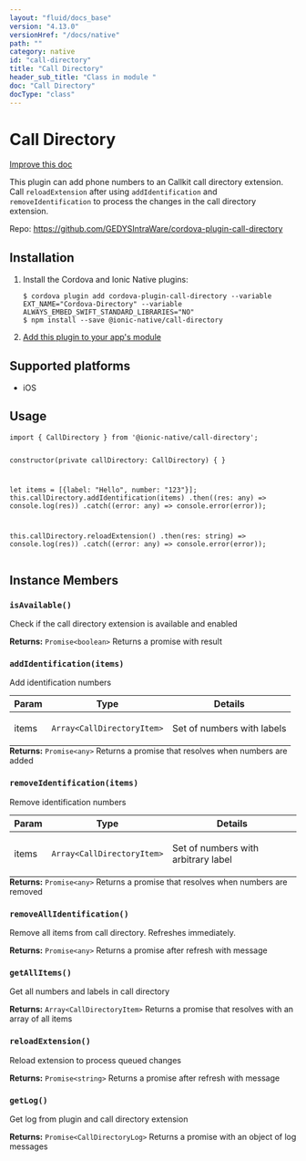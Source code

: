 ```yaml
---
layout: "fluid/docs_base"
version: "4.13.0"
versionHref: "/docs/native"
path: ""
category: native
id: "call-directory"
title: "Call Directory"
header_sub_title: "Class in module "
doc: "Call Directory"
docType: "class"
---
```


<h1 class="api-title">Call Directory</h1>

<a class="improve-v2-docs" href="http://github.com/ionic-team/ionic-native/edit/master/src/@ionic-native/plugins/call-directory/index.ts#L11">
  Improve this doc
</a>







<p>This plugin can add phone numbers to an Callkit call directory extension. Call <code>reloadExtension</code> after using <code>addIdentification</code> and <code>removeIdentification</code>
to process the changes in the call directory extension.</p>


<p>Repo:
  <a href="https://github.com/GEDYSIntraWare/cordova-plugin-call-directory">
    https://github.com/GEDYSIntraWare/cordova-plugin-call-directory
  </a>
</p>


<h2><a class="anchor" name="installation" href="#installation"></a>Installation</h2>
<ol class="installation">
  <li>Install the Cordova and Ionic Native plugins:<br>
    <pre><code class="nohighlight">$ cordova plugin add cordova-plugin-call-directory --variable EXT_NAME="Cordova-Directory" --variable ALWAYS_EMBED_SWIFT_STANDARD_LIBRARIES="NO"
$ npm install --save @ionic-native/call-directory
</code></pre>
  </li>
  <li><a href="https://ionicframework.com/docs/native/#Add_Plugins_to_Your_App_Module">Add this plugin to your app's module</a></li>
</ol>



<h2><a class="anchor" name="platforms" href="#platforms"></a>Supported platforms</h2>
<ul>
  <li>iOS</li>
</ul>






<h2><a class="anchor" name="usage" href="#usage"></a>Usage</h2>
<pre><code class="lang-typescript">import { CallDirectory } from &#39;@ionic-native/call-directory&#39;;


constructor(private callDirectory: CallDirectory) { }


let items = [{label: &quot;Hello&quot;, number: &quot;123&quot;}];
this.callDirectory.addIdentification(items)
  .then((res: any) =&gt; console.log(res))
  .catch((error: any) =&gt; console.error(error));

this.callDirectory.reloadExtension()
  .then(res: string) =&gt; console.log(res))
  .catch((error: any) =&gt; console.error(error));
</code></pre>








<h2><a class="anchor" name="instance-members" href="#instance-members"></a>Instance Members</h2>
<h3><a class="anchor" name="isAvailable" href="#isAvailable"></a><code>isAvailable()</code></h3>


Check if the call directory extension is available and enabled


<div class="return-value" markdown="1">
  <i class="icon ion-arrow-return-left"></i>
  <b>Returns:</b> <code>Promise&lt;boolean&gt;</code> Returns a promise with result
</div><h3><a class="anchor" name="addIdentification" href="#addIdentification"></a><code>addIdentification(items)</code></h3>


Add identification numbers
<table class="table param-table" style="margin:0;">
  <thead>
  <tr>
    <th>Param</th>
    <th>Type</th>
    <th>Details</th>
  </tr>
  </thead>
  <tbody>
  <tr>
    <td>
      items</td>
    <td>
      <code>Array&lt;CallDirectoryItem&gt;</code>
    </td>
    <td>
      <p>Set of numbers with labels</p>
</td>
  </tr>
  </tbody>
</table>

<div class="return-value" markdown="1">
  <i class="icon ion-arrow-return-left"></i>
  <b>Returns:</b> <code>Promise&lt;any&gt;</code> Returns a promise that resolves when numbers are added
</div><h3><a class="anchor" name="removeIdentification" href="#removeIdentification"></a><code>removeIdentification(items)</code></h3>


Remove identification numbers
<table class="table param-table" style="margin:0;">
  <thead>
  <tr>
    <th>Param</th>
    <th>Type</th>
    <th>Details</th>
  </tr>
  </thead>
  <tbody>
  <tr>
    <td>
      items</td>
    <td>
      <code>Array&lt;CallDirectoryItem&gt;</code>
    </td>
    <td>
      <p>Set of numbers with arbitrary label</p>
</td>
  </tr>
  </tbody>
</table>

<div class="return-value" markdown="1">
  <i class="icon ion-arrow-return-left"></i>
  <b>Returns:</b> <code>Promise&lt;any&gt;</code> Returns a promise that resolves when numbers are removed
</div><h3><a class="anchor" name="removeAllIdentification" href="#removeAllIdentification"></a><code>removeAllIdentification()</code></h3>


Remove all items from call directory. Refreshes immediately.


<div class="return-value" markdown="1">
  <i class="icon ion-arrow-return-left"></i>
  <b>Returns:</b> <code>Promise&lt;any&gt;</code> Returns a promise after refresh with message
</div><h3><a class="anchor" name="getAllItems" href="#getAllItems"></a><code>getAllItems()</code></h3>


Get all numbers and labels in call directory


<div class="return-value" markdown="1">
  <i class="icon ion-arrow-return-left"></i>
  <b>Returns:</b> <code>Array&lt;CallDirectoryItem&gt;</code> Returns a promise that resolves with an array of all items
</div><h3><a class="anchor" name="reloadExtension" href="#reloadExtension"></a><code>reloadExtension()</code></h3>


Reload extension to process queued changes


<div class="return-value" markdown="1">
  <i class="icon ion-arrow-return-left"></i>
  <b>Returns:</b> <code>Promise&lt;string&gt;</code> Returns a promise after refresh with message
</div><h3><a class="anchor" name="getLog" href="#getLog"></a><code>getLog()</code></h3>


Get log from plugin and call directory extension


<div class="return-value" markdown="1">
  <i class="icon ion-arrow-return-left"></i>
  <b>Returns:</b> <code>Promise&lt;CallDirectoryLog&gt;</code> Returns a promise with an object of log messages
</div>





